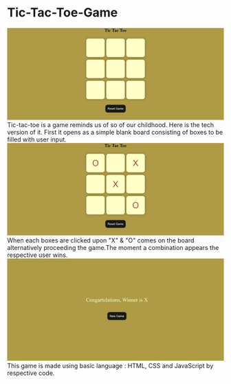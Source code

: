 # Tic-Tac-Toe-Game
![Header](1.jpg)
Tic-tac-toe is a game reminds us of so of our childhood. Here is the tech version of it. 
First it opens as a simple blank board consisting of boxes to be filled with user input. 
![Header](2.jpg)
When each boxes are clicked upon "X" & "O" comes on the board alternatively proceeding the game.The moment a combination appears the respective user wins. 
![Header](3.jpg)
This game is made using basic language : HTML, CSS and JavaScript by respective code.
